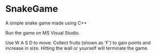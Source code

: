 # SnakeGame
A simple snake game made using C++

Run the game on MS Visual Studio.

Use W A S D to move. Collect fruits (shown as 'F') to gain points and increase in size.
Hitting the wall or yourself will terminate the game.
